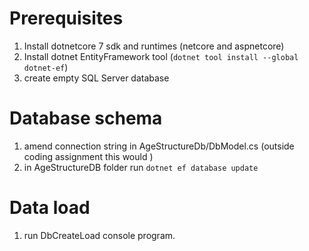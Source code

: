 # Prerequisites

1. Install dotnetcore 7 sdk and runtimes (netcore and aspnetcore)
1. Install dotnet EntityFramework tool (`dotnet tool install --global dotnet-ef`)
1. create empty SQL Server database

# Database schema
1. amend connection string in AgeStructureDb/DbModel.cs (outside coding assignment this would )
1. in AgeStructureDB folder run `dotnet ef database update`

# Data load
1. run DbCreateLoad console program.